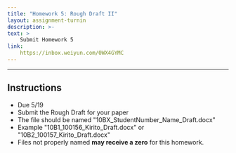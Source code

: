 ```yaml
---
title: "Homework 5: Rough Draft II"
layout: assignment-turnin
description: >-
text: >
    Submit Homework 5
link: 
    https://inbox.weiyun.com/0WX4GYMC
---
```

---
## Instructions
- Due 5/19
- Submit the Rough Draft for your paper
- The file should be named "10BX_StudentNumber_Name_Draft.docx"
- Example "10B1_100156_Kirito_Draft.docx" or "10B2_100157_Kirito_Draft.docx"
- Files not properly named **may receive a zero** for this homework. 

